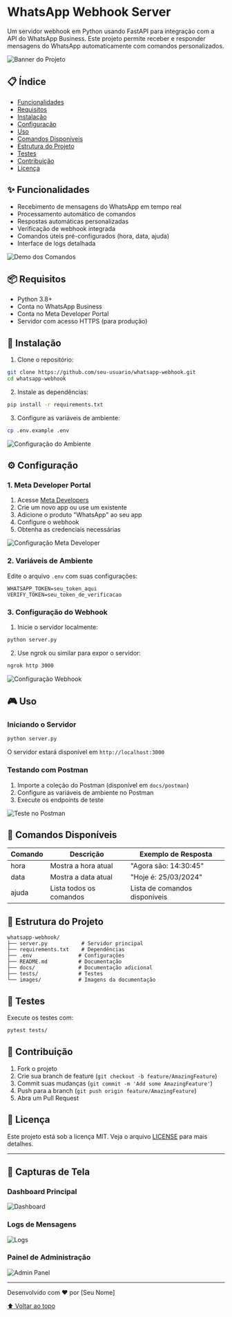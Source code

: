 # WhatsApp Webhook Server

Um servidor webhook em Python usando FastAPI para integração com a API do WhatsApp Business. Este projeto permite receber e responder mensagens do WhatsApp automaticamente com comandos personalizados.

![Banner do Projeto](./images/banner.png)

## 📋 Índice

- [Funcionalidades](#-funcionalidades)
- [Requisitos](#-requisitos)
- [Instalação](#-instalação)
- [Configuração](#-configuração)
- [Uso](#-uso)
- [Comandos Disponíveis](#-comandos-disponíveis)
- [Estrutura do Projeto](#-estrutura-do-projeto)
- [Testes](#-testes)
- [Contribuição](#-contribuição)
- [Licença](#-licença)

## ✨ Funcionalidades

- Recebimento de mensagens do WhatsApp em tempo real
- Processamento automático de comandos
- Respostas automáticas personalizadas
- Verificação de webhook integrada
- Comandos úteis pré-configurados (hora, data, ajuda)
- Interface de logs detalhada

![Demo dos Comandos](./images/demo-commands.png)

## 📦 Requisitos

- Python 3.8+
- Conta no WhatsApp Business
- Conta no Meta Developer Portal
- Servidor com acesso HTTPS (para produção)

## 🚀 Instalação

1. Clone o repositório:
```bash
git clone https://github.com/seu-usuario/whatsapp-webhook.git
cd whatsapp-webhook
```

2. Instale as dependências:
```bash
pip install -r requirements.txt
```

3. Configure as variáveis de ambiente:
```bash
cp .env.example .env
```

![Configuração do Ambiente](./images/env-setup.png)

## ⚙️ Configuração

### 1. Meta Developer Portal

1. Acesse [Meta Developers](https://developers.facebook.com/)
2. Crie um novo app ou use um existente
3. Adicione o produto "WhatsApp" ao seu app
4. Configure o webhook
5. Obtenha as credenciais necessárias

![Configuração Meta Developer](./images/meta-dev-setup.png)

### 2. Variáveis de Ambiente

Edite o arquivo `.env` com suas configurações:

```env
WHATSAPP_TOKEN=seu_token_aqui
VERIFY_TOKEN=seu_token_de_verificacao
```

### 3. Configuração do Webhook

1. Inicie o servidor localmente:
```bash
python server.py
```

2. Use ngrok ou similar para expor o servidor:
```bash
ngrok http 3000
```

![Configuração Webhook](./images/webhook-setup.png)

## 🎮 Uso

### Iniciando o Servidor

```bash
python server.py
```

O servidor estará disponível em `http://localhost:3000`

### Testando com Postman

1. Importe a coleção do Postman (disponível em `docs/postman`)
2. Configure as variáveis de ambiente no Postman
3. Execute os endpoints de teste

![Teste no Postman](./images/postman-test.png)

## 🤖 Comandos Disponíveis

| Comando | Descrição | Exemplo de Resposta |
|---------|-----------|-------------------|
| hora    | Mostra a hora atual | "Agora são: 14:30:45" |
| data    | Mostra a data atual | "Hoje é: 25/03/2024" |
| ajuda   | Lista todos os comandos | Lista de comandos disponíveis |

## 📁 Estrutura do Projeto

```
whatsapp-webhook/
├── server.py           # Servidor principal
├── requirements.txt    # Dependências
├── .env               # Configurações
├── README.md          # Documentação
├── docs/              # Documentação adicional
├── tests/             # Testes
└── images/            # Imagens da documentação
```

## 🧪 Testes

Execute os testes com:
```bash
pytest tests/
```

## 🤝 Contribuição

1. Fork o projeto
2. Crie sua branch de feature (`git checkout -b feature/AmazingFeature`)
3. Commit suas mudanças (`git commit -m 'Add some AmazingFeature'`)
4. Push para a branch (`git push origin feature/AmazingFeature`)
5. Abra um Pull Request

## 📄 Licença

Este projeto está sob a licença MIT. Veja o arquivo [LICENSE](LICENSE) para mais detalhes.

---

## 📸 Capturas de Tela

### Dashboard Principal
![Dashboard](./images/dashboard.png)

### Logs de Mensagens
![Logs](./images/message-logs.png)

### Painel de Administração
![Admin Panel](./images/admin-panel.png)

---

Desenvolvido com ❤️ por [Seu Nome]

[⬆ Voltar ao topo](#whatsapp-webhook-server) 